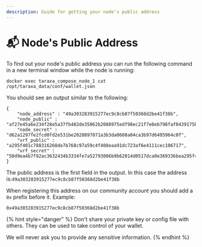 ```yaml
---
description: Guide for getting your node's public address
---
```


# 📬 Node's Public Address

To find out your node's public address you can run the following command in a new terminal window while the node is running:

```
docker exec taraxa_compose_node_1 cat /opt/taraxa_data/conf/wallet.json
```

You should see an output similar to the following:

```
{
	"node_address" : "49a303283915277ec9c8cb87f50368d2be41f38b",
	"node_public" : "af27e45a6e234f28e5a37fb482de35062b2088975edf98ec21f7e0eb798faf0439175b8f0f3f501fd60d160dbb86e6f7082658baa659c5fdaafe49065f444fb9",
	"node_secret" : "d62a1297fe2fcd0fd2e531be2028897071a3b3da0608a04ca3b97d6495964c0f",
	"vrf_public" : "a295f401c788316268de7b768c97a59c4f408eaa91dc723af6e4111cec106717",
	"vrf_secret" : "50d9ea4b7f92ac3632434b3334fe7a52793086b9b62014d0517dca0e369336bea295f401c788316268de7b768c97a59c4f408eaa91dc723af6e4111cec106717"
}
```

The public address is the first field in the output. In this case the address is:`49a303283915277ec9c8cb87f50368d2be41f38b`

When registering this address on our community account you should add a `0x` prefix before it. Example:

`0x49a303283915277ec9c8cb87f50368d2be41f38b`

{% hint style="danger" %}
Don't share your private key or config file with others. They can be used to take control of your wallet.

We will never ask you to provide any sensitive information.
{% endhint %}
